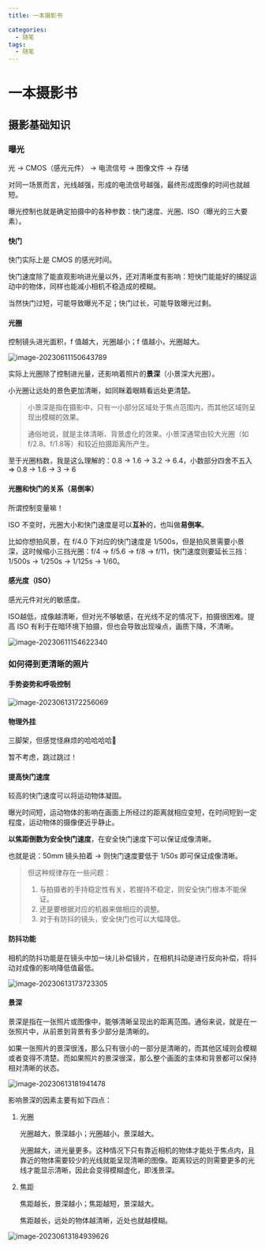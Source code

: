 ```yaml
---
title: 一本摄影书

categories:
  - 随笔
tags: 
  - 随笔
---
```


# 一本摄影书

## 摄影基础知识

### 曝光

光 -> CMOS（感光元件） -> 电流信号 -> 图像文件 -> 存储

对同一场景而言，光线越强，形成的电流信号越强，最终形成图像的时间也就越短。

曝光控制也就是确定拍摄中的各种参数：快门速度、光圈、ISO（曝光的三大要素）。

#### 快门

快门实际上是 CMOS 的感光时间。

快门速度除了能直观影响进光量以外，还对清晰度有影响：短快门能能好的捕捉运动中的物体，同样也能减小相机不稳造成的模糊。

当然快门过短，可能导致曝光不足；快门过长，可能导致曝光过剩。

#### 光圈

控制镜头进光面积，f 值越大，光圈越小；f 值越小，光圈越大。

![image-20230611150643789](https://s2.loli.net/2023/06/11/1t5feIXQ7q6kpli.png)

实际上光圈除了控制进光量，还影响着照片的**景深**（小景深大光圈）。

小光圈让远处的景色更加清晰，如同眯着眼睛看远处更清楚。

> 小景深是指在摄影中，只有一小部分区域处于焦点范围内，而其他区域则呈现出模糊的效果。
> 
> 通俗地说，就是主体清晰、背景虚化的效果。小景深通常由较大光圈（如f/2.8、f/1.8等）和较近拍摄距离所产生。

至于光圈档数，我是这么理解的：0.8 -> 1.6 -> 3.2 -> 6.4，小数部分四舍不五入 => 0.8 -> 1.6 -> 3 -> 6

#### 光圈和快门的关系（易倒率）

所谓控制变量嘛！

ISO 不变时，光圈大小和快门速度是可以**互补**的，也叫做**易倒率**。

比如你想拍风景，在 f/4.0 下对应的快门速度是 1/500s，但是拍风景需要小景深，这时候缩小三挡光圈：f/4 -> f/5.6 -> f/8 -> f/11，快门速度则要延长三挡：1/500s -> 1/250s -> 1/125s -> 1/60。

#### 感光度（ISO）

感光元件对光的敏感度。

ISO越低，成像越清晰，但对光不够敏感，在光线不足的情况下，拍摄很困难。提高 ISO 有利于在暗环境下拍摄，但也会导致出现噪点，画质下降，不清晰。

![image-20230611154622340](https://s2.loli.net/2023/06/11/rPQ2WmpM9zkRobD.png)

### 如何得到更清晰的照片

#### 手势姿势和呼吸控制

![image-20230613172256069](https://s2.loli.net/2023/06/13/tl17g2MmHIAqan8.png)

#### 物理外挂

三脚架，但感觉怪麻烦的哈哈哈哈🤪

暂不考虑，跳过跳过！

#### 提高快门速度

较高的快门速度可以将运动物体凝固。

曝光时间短，运动物体的影响在画面上所经过的距离就相应变短，在时间短到一定程度，运动物体的摄像便近乎静止。

**以焦距倒数为安全快门速度**，在安全快门速度下可以保证成像清晰。

也就是说：50mm 镜头拍着 -> 则快门速度要低于 1/50s 即可保证成像清晰。

> 但这种规律存在一些问题：
> 
> 1. 与拍摄者的手持稳定性有关，若握持不稳定，则安全快门根本不能保证。
> 2. 还是要根据对应的机器来做相应的调整。
> 3. 对于有防抖的镜头，安全快门也可以大幅降低。

#### 防抖功能

相机的防抖功能是在镜头中加一块儿补偿镜片，在相机抖动是进行反向补偿，将抖动对成像的影响降低值最低。

![image-20230613173723305](https://s2.loli.net/2023/06/13/E5w68KvoO4UJWS9.png)

#### 景深

景深是指在一张照片或图像中，能够清晰呈现出的距离范围。通俗来说，就是在一张照片中，从前景到背景有多少部分是清晰的。

如果一张照片的景深很浅，那么只有很小的一部分是清晰的，而其他区域则会模糊或者变得不清楚。而如果照片的景深很深，那么整个画面的主体和背景都可以保持相对清晰的状态。

![image-20230613181941478](https://s2.loli.net/2023/06/13/kDpaJLWgwR2Kn1P.png)

影响景深的因素主要有如下四点：

1. 光圈
   
   光圈越大，景深越小；光圈越小，景深越大。
   
   光圈越大，进光量更多。这种情况下只有靠近相机的物体才能处于焦点内，且靠近的物体需要较少的光线就能呈现清晰的图像。距离较远的则需要更多的光线才能显示清晰，因此会变得模糊虚化，即浅景深。 

2. 焦距
   
   焦距越长，景深越小；焦距越短，景深越大。
   
   焦距越长，远处的物体越清晰，近处也就越模糊。

![image-20230613184939626](https://s2.loli.net/2023/06/13/wkJIui8X74EKrDS.png)